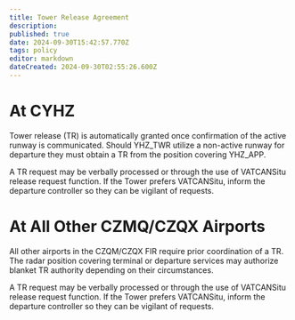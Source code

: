 ```yaml
---
title: Tower Release Agreement
description: 
published: true
date: 2024-09-30T15:42:57.770Z
tags: policy
editor: markdown
dateCreated: 2024-09-30T02:55:26.600Z
---
```


# At CYHZ
Tower release (TR) is automatically granted once confirmation of the active runway is communicated. Should YHZ_TWR utilize a non-active runway for departure they must obtain a TR from the position covering YHZ_APP. 

A TR request may be verbally processed or through the use of VATCANSitu release request function. If the Tower prefers VATCANSitu, inform the departure controller so they can be vigilant of requests. 

# At All Other CZMQ/CZQX Airports
All other airports in the CZQM/CZQX FIR require prior coordination of a TR. The radar position covering terminal or departure services may authorize blanket TR authority depending on their circumstances. 


A TR request may be verbally processed or through the use of VATCANSitu release request function. If the Tower prefers VATCANSitu, inform the departure controller so they can be vigilant of requests. 